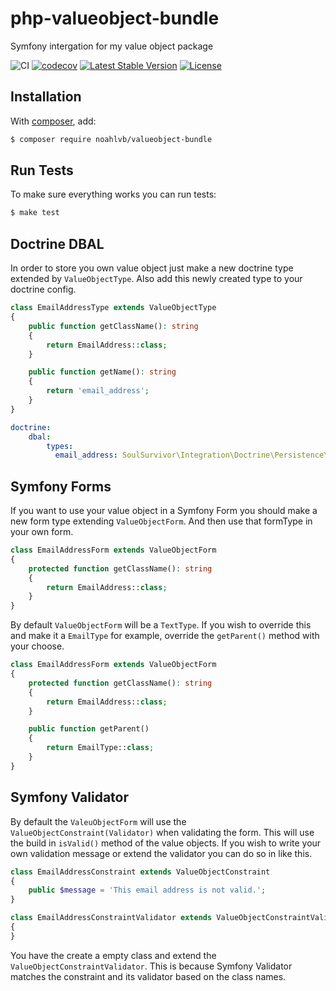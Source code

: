 # php-valueobject-bundle
Symfony intergation for my value object package

![CI](https://github.com/noahlvb/php-valueobject-bundle/workflows/CI/badge.svg?branch=master)
[![codecov](https://codecov.io/gh/noahlvb/php-valueobject-bundle/branch/master/graph/badge.svg)](https://codecov.io/gh/noahlvb/php-valueobject-bundle)
[![Latest Stable Version](https://poser.pugx.org/noahlvb-bundle/valueobject/v/stable)](https://packagist.org/packages/noahlvb/valueobject-bundle)
[![License](https://poser.pugx.org/noahlvb/valueobject-bundle/license)](https://packagist.org/packages/noahlvb/valueobject-bundle)

Installation
---
With [composer](http://packagist.org), add:

```bash
$ composer require noahlvb/valueobject-bundle
```

Run Tests
---
To make sure everything works you can run tests:

```bash
$ make test
```

Doctrine DBAL
---
In order to store you own value object just make a new doctrine type extended by `ValueObjectType`. Also add this newly created type to your doctrine config.
```php
class EmailAddressType extends ValueObjectType
{
    public function getClassName(): string
    {
        return EmailAddress::class;
    }

    public function getName(): string
    {
        return 'email_address';
    }
}
```

```yaml
doctrine:
    dbal:
        types:
          email_address: SoulSurvivor\Integration\Doctrine\Persistence\Type\ValueEmailAddressType
```

Symfony Forms
---
If you want to use your value object in a Symfony Form you should make a new form type extending `ValueObjectForm`. And then use that formType in your own form.
```php
class EmailAddressForm extends ValueObjectForm
{
    protected function getClassName(): string
    {
        return EmailAddress::class;
    }
}
```

By default `ValueObjectForm` will be a `TextType`. If you wish to override this and make it a `EmailType` for example, override the `getParent()` method with your choose.
```php
class EmailAddressForm extends ValueObjectForm
{
    protected function getClassName(): string
    {
        return EmailAddress::class;
    }

    public function getParent()
    {
        return EmailType::class;
    }
}
```

Symfony Validator
---
By default the `ValeuObjectForm` will use the `ValueObjectConstraint(Validator)` when validating the form. This will use the build in `isValid()` method of the value objects.
If you wish to write your own validation message or extend the validator you can do so in like this.
```php
class EmailAddressConstraint extends ValueObjectConstraint
{
    public $message = 'This email address is not valid.';
}
```

```php
class EmailAddressConstraintValidator extends ValueObjectConstraintValidator
{
}
```
You have the create a empty class and extend the `ValueObjectConstraintValidator`. This is because Symfony Validator matches the constraint and its validator based on the class names.